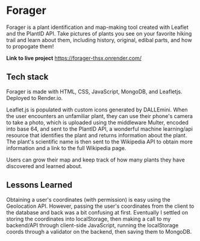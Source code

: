 # Forager

Forager is a plant identification and map-making tool created with Leaflet and the PlantID API. Take pictures of plants you see on your favorite hiking trail and learn about them, including history, original, edibal parts, and how to propogate them!

**Link to live project** https://forager-thsx.onrender.com/

## Tech stack
Forager is made with HTML, CSS, JavaScript, MongoDB, and Leafletjs. Deployed to Render.io.

Leaflet.js is populated with custom icons generated by DALLEmini. When the user encounters an unfamiliar plant, they can use their phone's camera to take a photo, which is uploaded using the middleware Multer, encoded into base 64, and sent to the PlantID API, a wonderful machine learning/api resource that identifies the plant and returns information about the plant. The plant's scientific name is then sent to the Wikipedia API to obtain more information and a link to the full Wikipedia page. 

Users can grow their map and keep track of how many plants they have discovered and learned about. 

## Lessons Learned 

Obtaining a user's coordinates (with permission) is easy using the Geolocation API. However, passing the user's coordinates from the client to the database and back was a bit confusing at first. Eventually I settled on storing the coordinates into localStorage, then making a call to my backend/API through client-side JavaScript, running the localStorage coords through a validator on the backend, then saving them to MongoDB.
